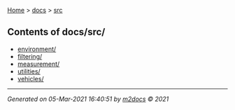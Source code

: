 [Home](../index.md) > [docs](../docs_index.md) > [src](src_index.md)  

## Contents of docs/src/

- [environment/](environment/environment_index.md)
- [filtering/](filtering/filtering_index.md)
- [measurement/](measurement/measurement_index.md)
- [utilities/](utilities/utilities_index.md)
- [vehicles/](vehicles/vehicles_index.md)

***

*Generated on 05-Mar-2021 16:40:51 by [m2docs](https://github.com/crgnam-research/m2docs) © 2021*